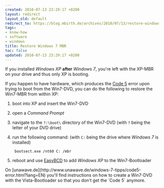 ```yaml
---
created: 2010-07-13 23:29:17 +0200
layout: redirect
layout_old: default
redirect_to: https://blog.mbirth.de/archives/2010/07/13/restore-windows-7-mbr.html
tags:
- know-how
- software
- windows
title: Restore Windows 7 MBR
toc: false
updated: 2010-07-13 23:29:17 +0200
---
```


If you installed *Windows XP* **after** *Windows 7*, you're left with the XP-MBR on your drive and thus only XP is
booting.

If you happen to have hardware, which produces the [Code 5](http://www.unawave.de/windows-7-tipps/code5-error.html?lang=EN)
error upon trying to boot from the Win7-DVD, you can do the following to restore the Win7-MBR from within XP:

1. boot into XP and insert the Win7-DVD
1. open a *Command Prompt*
1. navigate to the `?:\boot\` directory of the Win7-DVD (with `?` being the letter of your DVD drive)
1. run the following command: (with `C:` being the drive where *Windows 7* is installed)  
  
        bootsect.exe /nt60 C: /mbr
1. reboot and use [EasyBCD](http://neosmart.net/software.php) to add *Windows XP* to the Win7-Bootloader

<p><div class="notetip" markdown="1">
On [unawave.de](http://www.unawave.de/windows-7-tipps/code5-error.html?lang=EN) you'll find instructions on how to
create a Win7-DVD with the Vista-Bootloader so that you don't get the `Code 5` anymore.
</div></p>